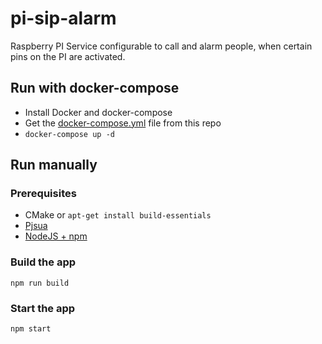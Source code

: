 # pi-sip-alarm

Raspberry PI Service configurable to call and alarm people, when certain pins on the PI are activated.

## Run with docker-compose

- Install Docker and docker-compose
- Get the [docker-compose.yml](./docker-compose.yml) file from this repo
- `docker-compose up -d`

## Run manually

### Prerequisites

- CMake or `apt-get install build-essentials`
- [Pjsua](https://www.pjsip.org/)
- [NodeJS + npm](https://nodejs.org/en/)

### Build the app

`npm run build`

### Start the app

`npm start`
